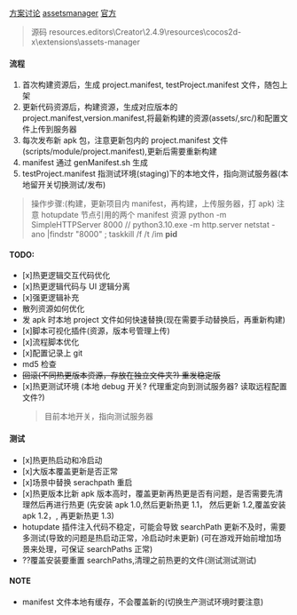 [方案讨论](https://forum.cocos.org/t/creator-zip/98218)
[assetsmanager](https://docs.cocos.com/creator/2.4/manual/zh/advanced-topics/assets-manager.html)
[官方](https://github.com/cocos-creator/cocos-tutorial-hot-update)

> 源码 resources\.editors\Creator\2.4.9\resources\cocos2d-x\extensions\assets-manager

#### 流程

1. 首次构建资源后，生成 project.manifest, testProject.manifest 文件，随包上架
2. 更新代码资源后，构建资源，生成对应版本的 project.manifest,version.manifest,将最新构建的资源(assets/,src/)和配置文件上传到服务器
3. 每次发布新 apk 包，注意更新包内的 project.manifest 文件(scripts/module/project.manifest),更新后需要重新构建
4. manifest 通过 genManifest.sh 生成
5. testProject.manifest 指测试环境(staging)下的本地文件，指向测试服务器(本地留开关切换测试/发布)

> 操作步骤:(构建，更新项目内 manifest，再构建，上传服务器，打 apk) 注意 hotupdate 节点引用的两个 manifest 资源
> python -m SimpleHTTPServer 8000 // python3.10.exe -m http.server
> netstat -ano |findstr "8000" ; taskkill /f /t /im **pid**

#### TODO:

-   [x]热更逻辑交互代码优化
-   [x]热更逻辑代码与 UI 逻辑分离
-   [x]强更逻辑补充
-   散列资源如何优化
-   发 apk 时本地 project 文件如何快速替换(现在需要手动替换后，再重新构建)
-   [x]脚本可视化插件(资源，版本号管理上传)
-   [x]流程脚本优化
-   [x]配置记录上 git
-   md5 检查
-   ~~回滚(不同热更版本资源，存放在独立文件夹?) 重发稳定版~~
-   [x]热更测试环境 (本地 debug 开关? 代理重定向到测试服务器? 读取远程配置文件?)
    > 目前本地开关，指向测试服务器

#### 测试

-   [x]热更热启动和冷启动
-   [x]大版本覆盖更新是否正常
-   [x]场景中替换 serachpath 重启
-   [x]热更版本比新 apk 版本高时，覆盖更新再热更是否有问题，是否需要先清理然后再进行热更 (先安装 apk 1.0,然后更新热更 1.1， 然后更新 1.2,覆盖安装 apk 1.2，, 再更新热更 1.3)
-   hotupdate 插件注入代码不稳定，可能会导致 searchPath 更新不及时，需要多测试(导致的问题是热启动正常，冷启动时未更新) (可在游戏开始前增加场景来处理，可保证 searchPaths 正常)
-   ??覆盖安装要重置 searchPaths,清理之前热更的文件(测试测试测试)

#### NOTE

-   manifest 文件本地有缓存，不会覆盖新的(切换生产测试环境时要注意)
